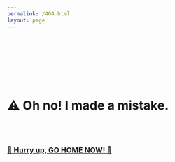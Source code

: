 ```yaml
---
permalink: /404.html
layout: page
---
```


<br><br><br><br><br><br>

# ⚠️ Oh no! I made a mistake.

<br><br>

### [🚧 Hurry up, GO HOME NOW! 🚧][home]

<br><br><br><br><br><br>

[home]: https://iamprogrammer.lk
